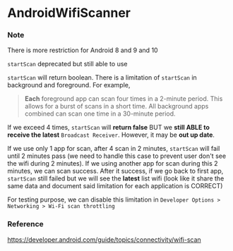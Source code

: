 # AndroidWifiScanner

### Note
There is more restriction for Android 8 and 9 and 10

`startScan` deprecated but still able to use

`startScan` will return boolean. There is a limitation of `startScan` in background and foreground. For example,

> **Each** foreground app can scan four times in a 2-minute period. This allows for a burst of scans in a short time.
> All background apps combined can scan one time in a 30-minute period.

If we exceed 4 times, `startScan` will **return false** BUT we **still ABLE to receive the latest** `Broadcast Receiver`.
However, it may be **out up date**.

If we use only 1 app for scan, after 4 scan in 2 minutes, `startScan` will fail until 2 minutes pass (we need to handle this case to prevent user don't see the wifi during 2 minutes).
If we using another app for scan during this 2 minutes, we can scan success. After it success, if
we go back to first app, `startScan` still failed but we will see the **latest** list wifi (look like it share the same data and
document said limitation for each application is CORRECT)

For testing purpose, we can disable this limitation in `Developer Options > Networking > Wi-Fi scan throttling`
### Reference
https://developer.android.com/guide/topics/connectivity/wifi-scan